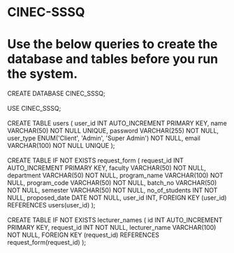 # CINEC-SSSQ

<h1>Use the below queries to create the database and tables before you run the system.</h1>
CREATE DATABASE CINEC_SSSQ;
<br>
<br>
USE CINEC_SSSQ;
<br>
<br>
CREATE TABLE users (
    user_id INT AUTO_INCREMENT PRIMARY KEY,
	name VARCHAR(50) NOT NULL UNIQUE,
    password VARCHAR(255) NOT NULL,
    user_type ENUM('Client', 'Admin', 'Super Admin') NOT NULL,
    email VARCHAR(100) NOT NULL UNIQUE
);
<br>
<br>
CREATE TABLE IF NOT EXISTS request_form (
    request_id INT AUTO_INCREMENT PRIMARY KEY,
    faculty VARCHAR(50) NOT NULL,
    department VARCHAR(50) NOT NULL,
    program_name VARCHAR(100) NOT NULL,
    program_code VARCHAR(50) NOT NULL,
    batch_no VARCHAR(50) NOT NULL,
    semester VARCHAR(50) NOT NULL,
    no_of_students INT NOT NULL,
    proposed_date DATE NOT NULL,
    user_id INT,
    FOREIGN KEY (user_id) REFERENCES users(user_id)
);
<br>
<br>
CREATE TABLE IF NOT EXISTS lecturer_names (
    id INT AUTO_INCREMENT PRIMARY KEY,
    request_id INT NOT NULL,
    lecturer_name VARCHAR(100) NOT NULL,
    FOREIGN KEY (request_id) REFERENCES request_form(request_id)
);
